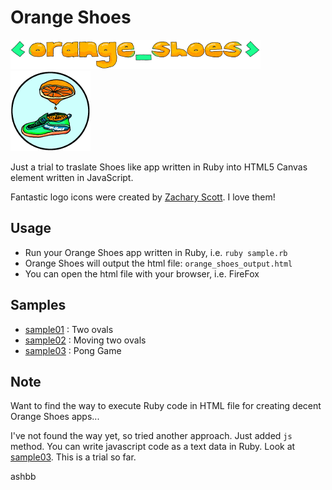 Orange Shoes
============

![logo icon1](https://github.com/ashbb/orange_shoes/raw/master/static/orange_shoes-logo.png)
![logo icon2](https://github.com/ashbb/orange_shoes/raw/master/static/oshoes-icon.png)

Just a trial to traslate Shoes like app written in Ruby into HTML5 Canvas element written in JavaScript.

Fantastic logo icons were created by [Zachary Scott](https://github.com/zacharyscott). I love them!


Usage
-----

- Run your Orange Shoes app written in Ruby, i.e. `ruby sample.rb`
- Orange Shoes will output the html file: `orange_shoes_output.html`
- You can open the html file with your browser, i.e. FireFox


Samples
--------

- [sample01](http://www.rin-shun.com/shoes/orange-shoes-sample1.html) : Two ovals
- [sample02](http://www.rin-shun.com/shoes/orange-shoes-sample2.html) : Moving two ovals
- [sample03](http://www.rin-shun.com/shoes/orange-shoes-sample3.html) : Pong Game

Note
----

Want to find the way to execute Ruby code in HTML file for creating decent Orange Shoes apps...

I've not found the way yet, so tried another approach. 
Just added `js` method. You can write javascript code as a text data in Ruby. 
Look at [sample03](http://www.rin-shun.com/shoes/orange-shoes-sample3.html). This is a trial so far.

ashbb
